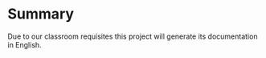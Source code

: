 # Summary #

Due to our classroom requisites this project will generate its documentation in English.

